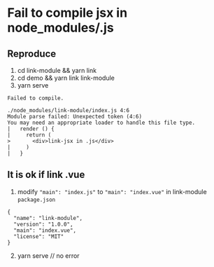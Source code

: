 # Fail to compile jsx in node_modules/.js

## Reproduce
1. cd link-module && yarn link
2. cd demo && yarn link link-module
3. yarn serve

```
Failed to compile.

./node_modules/link-module/index.js 4:6
Module parse failed: Unexpected token (4:6)
You may need an appropriate loader to handle this file type.
|   render () {
|     return (
>       <div>link-jsx in .js</div>
|     )
|   }
```

## It is ok if link .vue
1. modify `"main": "index.js"` to `"main": "index.vue"` in link-module `package.json`

```
{
  "name": "link-module",
  "version": "1.0.0",
  "main": "index.vue",
  "license": "MIT"
}
```

2. yarn serve // no error
